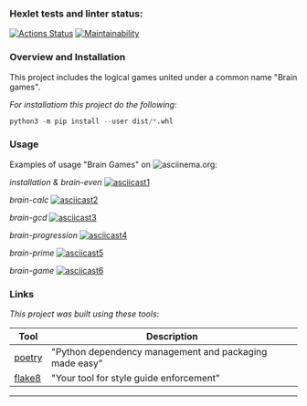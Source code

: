### Hexlet tests and linter status:

[![Actions Status](https://github.com/RustSaf/python-project-49/actions/workflows/hexlet-check.yml/badge.svg)](https://github.com/RustSaf/python-project-49/actions)
[![Maintainability](https://api.codeclimate.com/v1/badges/1b347846c0c66e6c280e/maintainability)](https://codeclimate.com/github/RustSaf/python-project-49/maintainability)


### Overview and Installation

This project includes the logical games united under a common name "Brain games".

_For installatiom this project do the following_:
```python
python3 -m pip install --user dist/*.whl
```


### Usage

Examples of usage "Brain Games" on ![asciinema.org](https://asciinema.org):

_installation & brain-even_
[![asciicast1](https://asciinema.org/a/Nx40PPsyifkRWp5sE2kBeND0n.png)](https://asciinema.org/a/Nx40PPsyifkRWp5sE2kBeND0n)

_brain-calc_
[![asciicast2](https://asciinema.org/a/PSwWy5V0hQnMPlVsoEHLsVcEE.png)](https://asciinema.org/a/PSwWy5V0hQnMPlVsoEHLsVcEE)

_brain-gcd_
[![asciicast3](https://asciinema.org/a/LKTbMynzvh4EDh3r5hawnSt5g.png)](https://asciinema.org/a/LKTbMynzvh4EDh3r5hawnSt5g)

_brain-progression_
[![asciicast4](https://asciinema.org/a/CKYT8VAvxaSclPRhqJ1gw35rd.png)](https://asciinema.org/a/CKYT8VAvxaSclPRhqJ1gw35rd)

_brain-prime_
[![asciicast5](https://asciinema.org/a/5CXzVzHOEsIDQp2uSMOLRQV0x.png)](https://asciinema.org/a/5CXzVzHOEsIDQp2uSMOLRQV0x)

_brain-game_
[![asciicast6](https://asciinema.org/a/JvOfrLlPtkpWo3GSbvRDswk4S.png)](https://asciinema.org/a/JvOfrLlPtkpWo3GSbvRDswk4S)


### Links

_This project was built using these tools_:

| Tool                                                                        | Description                                             |
|-----------------------------------------------------------------------------|---------------------------------------------------------|
| [poetry](https://python-poetry.org/)                                        | "Python dependency management and packaging made easy"  |
| [flake8](https://flake8.pycqa.org/)                                         | "Your tool for style guide enforcement"                 |

---
